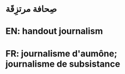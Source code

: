 # صِحافة مرتزِقَة

# EN: handout journalism

# FR: journalisme d'aumône; journalisme de subsistance
